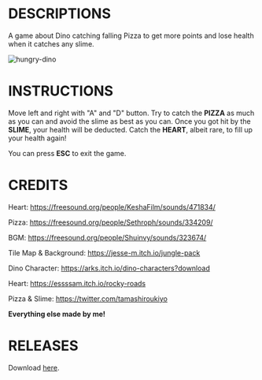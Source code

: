 # **DESCRIPTIONS**

A game about Dino catching falling Pizza to get more points and lose health when it catches any slime.

![hungry-dino](https://img.itch.zone/aW1nLzc2MTY2NzkuanBn/original/2MvdTR.jpg "hungry-dino")

# **INSTRUCTIONS**

Move left and right with "A" and "D" button. Try to catch the **PIZZA** as much as you can and avoid the slime as best as you can. Once you got hit by the **SLIME**, your health will be deducted. Catch the **HEART**, albeit rare, to fill up your health again!



You can press **ESC** to exit the game.


# **CREDITS**

Heart: https://freesound.org/people/KeshaFilm/sounds/471834/

Pizza: https://freesound.org/people/Sethroph/sounds/334209/

BGM: https://freesound.org/people/Shuinvy/sounds/323674/

Tile Map & Background: https://jesse-m.itch.io/jungle-pack

Dino Character: https://arks.itch.io/dino-characters?download

Heart: https://essssam.itch.io/rocky-roads

Pizza & Slime: https://twitter.com/tamashiroukiyo


**Everything else made by me!**


# **RELEASES**

Download [here](https://natashadjayaputera.itch.io/hungry-dino).
